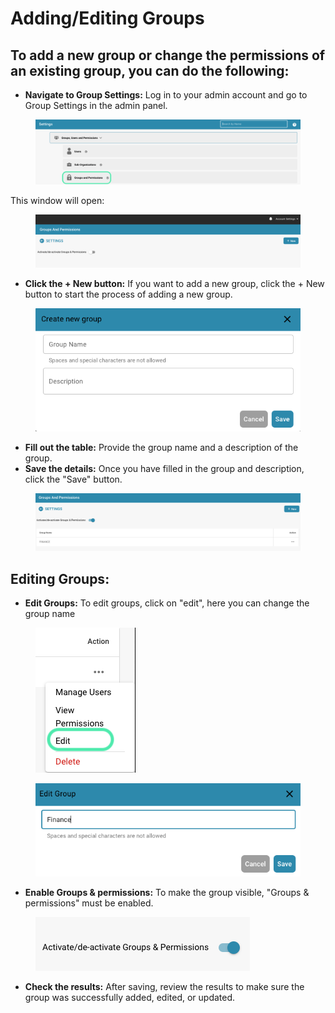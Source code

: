 # Adding/Editing Groups

## To add a new group or change the permissions of an existing group, you can do the following:

* **Navigate to Group Settings:** Log in to your admin account and go to Group Settings in the admin panel.

<figure><img src="../../../../../.gitbook/assets/Bildschirmfoto 2024-05-17 um 11.13.12.png" alt=""><figcaption></figcaption></figure>

This window will open:

<figure><img src="../../../../../.gitbook/assets/image (72).png" alt=""><figcaption></figcaption></figure>

* **Click the + New button:** If you want to add a new group, click the + New button to start the process of adding a new group.

<figure><img src="../../../../../.gitbook/assets/image (73).png" alt=""><figcaption></figcaption></figure>

* **Fill out the table:** Provide the group name and a description of the group.
* **Save the details:** Once you have filled in the group and description, click the "Save" button.

<figure><img src="../../../../../.gitbook/assets/image (74).png" alt=""><figcaption></figcaption></figure>

## Editing Groups:

* **Edit Groups:** To edit groups, click on "edit", here you can change the group name

<figure><img src="../../../../../.gitbook/assets/Bildschirmfoto 2024-05-17 um 11.37.51.png" alt=""><figcaption></figcaption></figure>

<figure><img src="../../../../../.gitbook/assets/image (76).png" alt=""><figcaption></figcaption></figure>

* **Enable Groups & permissions:** To make the group visible, "Groups & permissions" must be enabled.

<figure><img src="../../../../../.gitbook/assets/image (75).png" alt=""><figcaption></figcaption></figure>

* **Check the results:** After saving, review the results to make sure the group was successfully added, edited, or updated.


